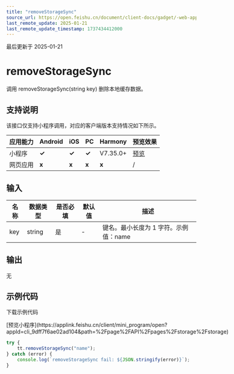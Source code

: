 ```yaml
---
title: "removeStorageSync"
source_url: https://open.feishu.cn/document/client-docs/gadget/-web-app-api/cache/removestoragesync
last_remote_update: 2025-01-21
last_remote_update_timestamp: 1737434412000
---
```

最后更新于 2025-01-21

# removeStorageSync

调用 removeStorageSync(string key) 删除本地缓存数据。

## 支持说明

该接口仅支持小程序调用，对应的客户端版本支持情况如下所示。

应用能力 | Android | iOS | PC | Harmony | 预览效果
--- | --- | --- | --- | --- | ---
小程序 | **✓** | **✓** | **✓** | V7.35.0+ | [预览](https://applink.feishu.cn/client/mini_program/open?appId=cli_9dff7f6ae02ad104&path=%2Fpage%2FAPI%2Fpages%2Fstorage%2Fstorage)
网页应用 | **x** | **x** | **x** | **x** | /

## 输入

名称 | 数据类型 | 是否必填 | 默认值 | 描述
--- | --- | --- | --- | ---
key | string | 是 | \- | 键名。最小长度为 1 字符。示例值：name

## 输出
无

## 示例代码

<md-download-code href="https://open.feishu.cn/document/uYjL24iN/uYDM04iNwQjL2ADN" mobileDisplay="none">下载示例代码</md-download-code>

<div style="display: flex">
          [预览小程序](https://applink.feishu.cn/client/mini_program/open?appId=cli_9dff7f6ae02ad104&path=%2Fpage%2FAPI%2Fpages%2Fstorage%2Fstorage)

</div> 

```js
try {
    tt.removeStorageSync("name");
} catch (error) {
    console.log(`removeStorageSync fail: ${JSON.stringify(error)}`);
}
```
